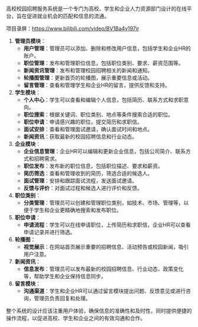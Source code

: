 ﻿高校校园招聘服务系统是一个专门为高校、学生和企业人力资源部门设计的在线平台，旨在促进就业机会的匹配和信息的流通。

项目录屏：https://www.bilibili.com/video/BV1Ba4y197ir



1. **管理员模块**：
   - **用户管理**：管理员可以添加、删除和修改用户信息，包括学生和企业HR的账户。
   - **职位管理**：发布和管理职位信息，包括职位类别、要求、薪资范围等。
   - **新闻资讯管理**：发布和管理校园招聘相关的新闻和通知。
   - **轮播图管理**：更新首页的轮播图，展示重要信息或活动。
   - **留言管理**：查看和管理学生和企业HR的留言，提供反馈和支持。
2. **学生模块**：
   - **个人中心**：学生可以查看和编辑个人信息，包括简历、联系方式和求职意向。
   - **职位搜索**：根据关键词、职位类别、地点等条件搜索合适的职位。
   - **职位申请**：申请感兴趣的职位，提交简历和求职信。
   - **面试安排**：查看和管理面试邀请，确认面试时间和地点。
   - **新闻资讯**：获取最新的校园招聘信息和行业动态。
3. **企业模块**：
   - **企业信息管理**：企业HR可以编辑和更新企业信息，包括公司简介、联系方式和招聘需求。
   - **职位发布**：发布新的职位信息，包括职位描述、要求和薪资。
   - **简历筛选**：查看和管理收到的简历，筛选合适的候选人。
   - **面试管理**：安排和跟踪面试流程，发送面试邀请。
   - **反馈与评价**：对面试过程和候选人进行评价和反馈。
4. **职位类别**：
   - **分类管理**：管理员可以创建和管理职位类别，如技术、市场、管理等，以便于学生和企业更精确地搜索和发布职位。
5. **职位申请**：
   - **申请流程**：学生可以在线申请职位，上传简历和求职信，企业HR可以查看申请记录并进行筛选。
6. **轮播图**：
   - **视觉展示**：在网站首页展示重要的招聘信息、活动预告或校园新闻，吸引用户注意。
7. **新闻资讯**：
   - **信息发布**：管理员可以发布最新的校园招聘信息、行业动态、政策变化等，帮助学生和企业保持信息同步。
8. **留言模块**：
   - **沟通渠道**：学生和企业HR可以通过留言模块提出问题、反馈意见或进行咨询，管理员负责回复和处理。

整个系统的设计应该注重用户体验，确保信息的准确性和及时性，同时提供便捷的操作流程，以促进高校、学生和企业之间的有效沟通和合作。
